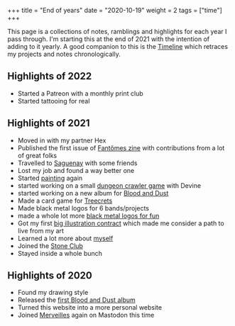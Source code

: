 +++
title = "End of years"
date = "2020-10-19"
weight = 2
tags = ["time"]
+++

This page is a collections of notes, ramblings and highlights for each year I pass through. I'm starting this at the end of 2021 with the intention of adding to it yearly. A good companion to this is the [Timeline](/timeline) which retraces my projects and notes chronologically.

## Highlights of 2022
- Started a Patreon with a monthly print club
- Started tattooing for real

## Highlights of 2021
- Moved in with my partner Hex
- Published the first issue of [Fantômes zine](https://fantomeszine.com/issues/issue-1/) with contributions from a lot of great folks
- Travelled to [Saguenay](/works/photo/saguenay/) with some friends
- Lost my job and found a way better one
- Started [painting](/works/illustration/sun-invocation/) again
- started working on a small [dungeon crawler game](https://merveilles.town/web/statuses/107408570104961661) with Devine
- started working on a new album for [Blood and Dust](https://blood-and-dust.com/)
- Made a card game for [Treecrets](/works/illustration/treecrets/)
- Made black metal logos for 6 bands/projects
- made a whole lot more [black metal logos for fun](/works/lettering/black-metal-december-2021/)
- Got my first [big illustration contract](/works/illustration/dark-folklore-for-disturbia/) which made me consider a path to live from my art
- Learned a lot more about [myself](/folklore/way-of-life/)
- Joined the [Stone Club](https://stoneclub.rocks/join)
- Stayed inside a whole bunch

## Highlights of 2020
- Found my drawing style
- Released the [first Blood and Dust album](https://blood-and-dust.bandcamp.com/album/rites-of-blood-and-dust)
- Turned this website into a more personal website
- Joined [Merveilles](https://merveilles.town/) again on Mastodon this time
